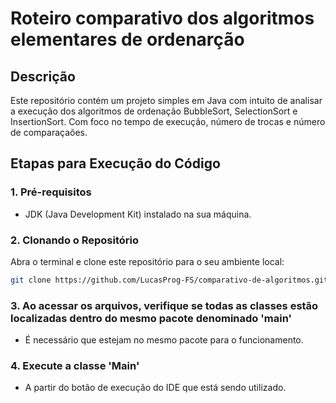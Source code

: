 # Roteiro comparativo dos algoritmos elementares de ordenarção

## Descrição
Este repositório contém um projeto simples em Java com intuito de analisar a execução dos algoritmos de ordenação BubbleSort, SelectionSort e InsertionSort.
Com foco no tempo de execução, número de trocas e número de comparaçaões.

## Etapas para Execução do Código

### 1. Pré-requisitos
- JDK (Java Development Kit) instalado na sua máquina.

### 2. Clonando o Repositório
Abra o terminal e clone este repositório para o seu ambiente local:
```bash
git clone https://github.com/LucasProg-FS/comparativo-de-algoritmos.git
````

### 3. Ao acessar os arquivos, verifique se todas as classes estão localizadas dentro do mesmo pacote denominado 'main'
- É necessário que estejam no mesmo pacote para o funcionamento.

### 4. Execute a classe 'Main'
- A partir do botão de execução do IDE que está sendo utilizado.
